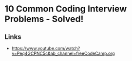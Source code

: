 # 10 Common Coding Interview Problems - Solved!



## Links
- https://www.youtube.com/watch?v=Peq4GCPNC5c&ab_channel=freeCodeCamp.org
